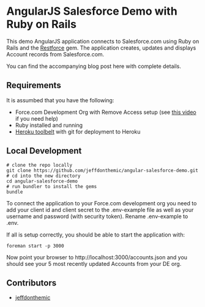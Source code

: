 # AngularJS Salesforce Demo with Ruby on Rails

This demo AngularJS application connects to Salesforce.com using Ruby on Rails and the [Restforce](https://github.com/ejholmes/restforce) gem. The application creates, updates and displays Account records from Salesforce.com.

You can find the accompanying blog post here with complete details.

## Requirements

It is assumbed that you have the following:

* Force.com Development Org with Remove Access setup (see [this video](http://www.youtube.com/watch?v=fq2ju2ML9GM) if you need help)
* Ruby installed and running
* [Heroku toolbelt](https://toolbelt.heroku.com/) with git for deployment to Heroku

## Local Development

    # clone the repo locally
    git clone https://github.com/jeffdonthemic/angular-salesforce-demo.git
    # cd into the new directory
    cd angular-salesforce-demo
    # run bundler to install the gems
    bundle

To connect the application to your Force.com development org you need to add your client id and client secret to the .env-example file as well as your username and password (with security token). Rename .env-example to .env. 

If all is setup correctly, you should be able to start the application with:

    foreman start -p 3000

Now point your browser to http://localhost:3000/accounts.json and you should see your 5 most recently updated Accounts from your DE org.

## Contributors

* [jeffdonthemic](https://github.com/jeffdonthemic)


